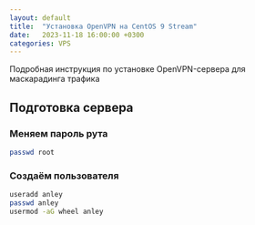 ```yaml
---
layout: default
title:  "Установка OpenVPN на CentOS 9 Stream"
date:   2023-11-18 16:00:00 +0300
categories: VPS
---
```


Подробная инструкция по установке OpenVPN-сервера для маскарадинга трафика

## Подготовка сервера

### Меняем пароль рута

```sh
passwd root
```

### Создаём пользователя

```sh
useradd anley
passwd anley
usermod -aG wheel anley
```